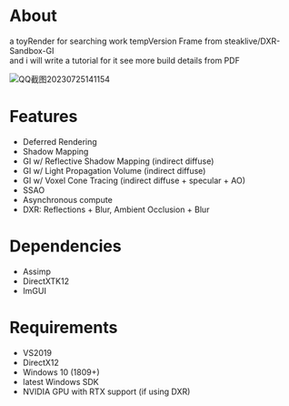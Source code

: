 # About
a toyRender for searching work tempVersion
Frame from steaklive/DXR-Sandbox-GI  
and i will write a tutorial for it 
see more build details from PDF
  
![QQ截图20230725141154](https://github.com/Xiyinyue/DX12GIRenderBased-on-SandBoxGI/assets/83278582/1a78b977-087a-444e-852d-b2c1277a7e2d)


# Features
- Deferred Rendering
- Shadow Mapping
- GI w/ Reflective Shadow Mapping (indirect diffuse)
- GI w/ Light Propagation Volume (indirect diffuse)
- GI w/ Voxel Cone Tracing (indirect diffuse + specular + AO)
- SSAO
- Asynchronous compute
- DXR: Reflections + Blur, Ambient Occlusion + Blur

# Dependencies
- Assimp
- DirectXTK12
- ImGUI

# Requirements
- VS2019
- DirectX12
- Windows 10 (1809+)
- latest Windows SDK
- NVIDIA GPU with RTX support (if using DXR)
